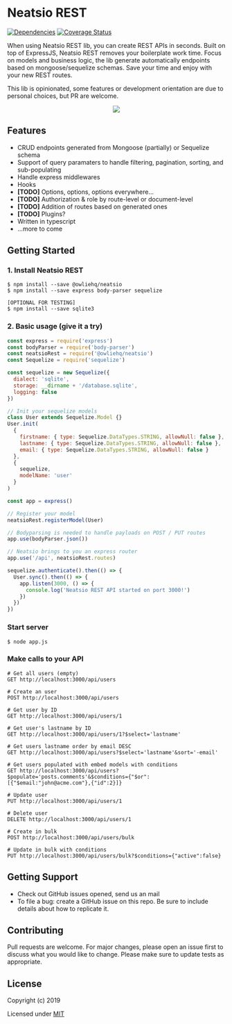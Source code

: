 # Neatsio REST

[![Dependencies](https://david-dm.org/owliehq/neatsio/status.svg?path=packages/rest)](https://david-dm.org/owliehq/neatsio?path=packages/rest) [![Coverage Status](https://coveralls.io/repos/github/neatsio/rest/badge.svg?branch=master)](https://coveralls.io/github/neatsio/rest?branch=master)

When using Neatsio REST lib, you can create REST APIs in seconds. Built on top of ExpressJS, Neatsio REST removes your boilerplate work time. Focus on models and business logic, the lib generate automatically endpoints based on mongoose/sequelize schemas. Save your time and enjoy with your new REST routes.

This lib is opinionated, some features or development orientation are due to personal choices, but PR are welcome.

<p align="center">
  <img src="https://i.imgur.com/UomzozV.png">
</p>

## Features

- CRUD endpoints generated from Mongoose (partially) or Sequelize schema
- Support of query paramaters to handle filtering, pagination, sorting, and sub-populating
- Handle express middlewares
- Hooks
- **[TODO]** Options, options, options everywhere...
- **[TODO]** Authorization & role by route-level or document-level
- **[TODO]** Addition of routes based on generated ones
- **[TODO]** Plugins?
- Written in typescript
- ...more to come

## Getting Started

### 1. Install Neatsio REST

```
$ npm install --save @owliehq/neatsio
$ npm install --save express body-parser sequelize

[OPTIONAL FOR TESTING]
$ npm install --save sqlite3
```

### 2. Basic usage (give it a try)

```js
const express = require('express')
const bodyParser = require('body-parser')
const neatsioRest = require('@owliehq/neatsio')
const Sequelize = require('sequelize')

const sequelize = new Sequelize({
  dialect: 'sqlite',
  storage: __dirname + '/database.sqlite',
  logging: false
})

// Init your sequelize models
class User extends Sequelize.Model {}
User.init(
  {
    firstname: { type: Sequelize.DataTypes.STRING, allowNull: false },
    lastname: { type: Sequelize.DataTypes.STRING, allowNull: false },
    email: { type: Sequelize.DataTypes.STRING, allowNull: false }
  },
  {
    sequelize,
    modelName: 'user'
  }
)

const app = express()

// Register your model
neatsioRest.registerModel(User)

// Bodyparsing is needed to handle payloads on POST / PUT routes
app.use(bodyParser.json())

// Neatsio brings to you an express router
app.use('/api', neatsioRest.routes)

sequelize.authenticate().then(() => {
  User.sync().then(() => {
    app.listen(3000, () => {
      console.log('Neatsio REST API started on port 3000!')
    })
  })
})
```

### Start server

```
$ node app.js
```

### Make calls to your API

```
# Get all users (empty)
GET http://localhost:3000/api/users

# Create an user
POST http://localhost:3000/api/users

# Get user by ID
GET http://localhost:3000/api/users/1

# Get user's lastname by ID
GET http://localhost:3000/api/users/1?$select='lastname'

# Get users lastname order by email DESC
GET http://localhost:3000/api/users?$select='lastname'&sort='-email'

# Get users populated with embed models with conditions
GET http://localhost:3000/api/users?$populate='posts.comments'&$conditions={"$or":[{"$email:"john@acme.com"},{"id":2}]}

# Update user
PUT http://localhost:3000/api/users/1

# Delete user
DELETE http://localhost:3000/api/users/1

# Create in bulk
POST http://localhost:3000/api/users/bulk

# Update in bulk with conditions
PUT http://localhost:3000/api/users/bulk?$conditions={"active":false}
```

## Getting Support

- Check out GitHub issues opened, send us an mail
- To file a bug: create a GitHub issue on this repo. Be sure to include details about how to replicate it.

## Contributing

Pull requests are welcome. For major changes, please open an issue first to discuss what you would like to change.
Please make sure to update tests as appropriate.

## License

Copyright (c) 2019

Licensed under [MIT](https://choosealicense.com/licenses/mit/)
